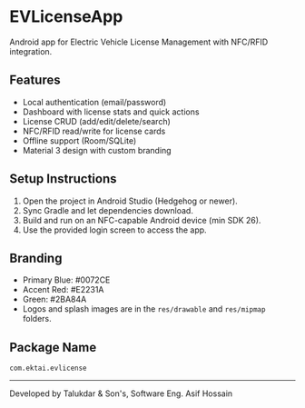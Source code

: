 # EVLicenseApp

Android app for Electric Vehicle License Management with NFC/RFID integration.

## Features
- Local authentication (email/password)
- Dashboard with license stats and quick actions
- License CRUD (add/edit/delete/search)
- NFC/RFID read/write for license cards
- Offline support (Room/SQLite)
- Material 3 design with custom branding

## Setup Instructions
1. Open the project in Android Studio (Hedgehog or newer).
2. Sync Gradle and let dependencies download.
3. Build and run on an NFC-capable Android device (min SDK 26).
4. Use the provided login screen to access the app.

## Branding
- Primary Blue: #0072CE
- Accent Red: #E2231A
- Green: #2BA84A
- Logos and splash images are in the `res/drawable` and `res/mipmap` folders.

## Package Name
`com.ektai.evlicense`

---
Developed by Talukdar & Son's, Software Eng. Asif Hossain 